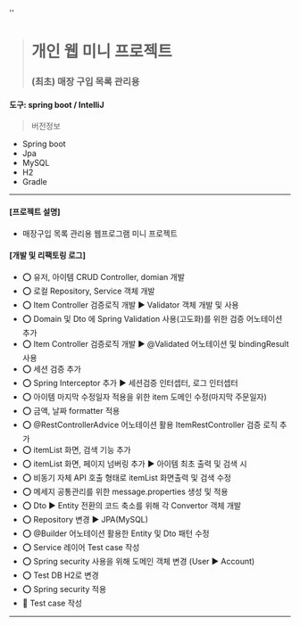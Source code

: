 
''
> # 개인 웹 미니 프로젝트
> ### (최초) 매장 구입 목록 관리용

#### 도구: spring boot / IntelliJ 
> 버전정보
* Spring boot
* Jpa
* MySQL
* H2
* Gradle
---

#### [프로젝트 설명]
* 매장구입 목록 관리용 웹프로그램 미니 프로젝트

#### [개발 및 리팩토링 로그]
* :o: 유저, 아이템 CRUD Controller, domian 개발  
* :o: 로컬 Repository, Service 객체 개발  
* :o: Item Controller 검증로직 개발 :arrow_forward: Validator 객체 개발 및 사용    
* :o: Domain 및 Dto 에 Spring Validation 사용(고도화)를 위한 검증 어노테이션 추가  
* :o: Item Controller 검증로직 개발 :arrow_forward: @Validated 어노테이션 및 bindingResult 사용  
* :o: 세션 검증 추가  
* :o: Spring Interceptor 추가 :arrow_forward: 세션검증 인터셉터, 로그 인터셉터  
* :o: 아이템 마지막 수정일자 적용을 위한 item 도메인 수정(마지막 주문일자)  
* :o: 금액, 날짜 formatter 적용  
* :o: @RestControllerAdvice 어노테이션 활용 ItemRestController 검증 로직 추가  
* :o: itemList 화면, 검색 기능 추가  
* :o: itemList 화면, 페이지 넘버링 추가 :arrow_forward: 아이템 최초 출력 및 검색 시  
* :o: 비동기 자체 API 호출 형태로 itemList 화면출력 및 검색 수정  
* :o: 메세지 공통관리를 위한 message.properties 생성 및 적용  
* :o: Dto :arrow_forward: Entity 전환의 코드 축소를 위해 각 Convertor 객체 개발  
* :o: Repository 변경 :arrow_forward: JPA(MySQL)  
* :o: @Builder 어노테이션 활용한 Entity 및 Dto 패턴 수정  
* :o: Service 레이어 Test case 작성  
* :o: Spring security 사용을 위해 도메인 객체 변경 (User :arrow_forward: Account)  
* :o: Test DB H2로 변경  
* :o: Spring security 적용  
* :running: Test case 작성 
--- 
